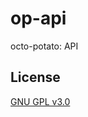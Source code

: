 # op-api
octo-potato: API

## License
[GNU GPL v3.0](https://github.com/octo-potato/op-api/blob/master/LICENSE)

